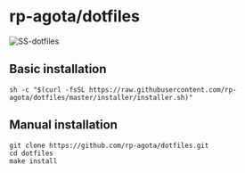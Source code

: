 # rp-agota/dotfiles  
![SS-dotfiles](https://user-images.githubusercontent.com/53311906/155553853-a62ad4f7-e7c9-4a67-84c4-670a88d1298b.png)

## Basic installation  
```
sh -c "$(curl -fsSL https://raw.githubusercontent.com/rp-agota/dotfiles/master/installer/installer.sh)"
```

## Manual installation  
```
git clone https://github.com/rp-agota/dotfiles.git
cd dotfiles
make install
```  

